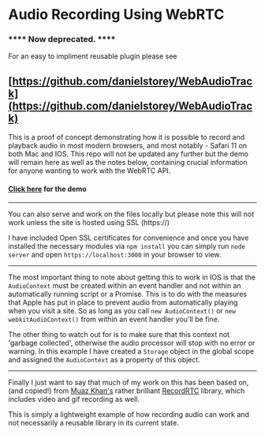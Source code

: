 # Audio Recording Using WebRTC

### **** Now deprecated. ****

For an easy to impliment reusable plugin please see 

## [https://github.com/danielstorey/WebAudioTrack](https://github.com/danielstorey/WebAudioTrack)

This is a proof of concept demonstrating how it is possible to record and playback audio in most modern browsers, and most notably - Safari 11 on both Mac and IOS. This repo will not be updated any further but the demo will remain here as well as the notes below, containing crucial information for anyone wanting to work with the WebRTC API.

#### [Click here](https://danielstorey.github.io/webrtc-audio-recording/) for the demo

<hr>

You can also serve and work on the files locally but please note this will not work unless the site is hosted using SSL (https://)

I have included Open SSL certificates for convenience and once you have installed the necessary modules via `npm install` you can simply run `node server` and open `https://localhost:3000`  in your browser to view.

<hr>

The most important thing to note about getting this to work in IOS is that the `AudioContext` must be created within an event handler and not within an automatically running script or a Promise. This is to do with the measures that Apple has put in place to prevent audio from automatically playing when you visit a site. So as long as you call `new AudioContext()` or `new webkitAudioContext()` from within an event handler you'll be fine.

The other thing to watch out for is to make sure that this context not 'garbage collected', otherwise the audio processor will stop with no error or warning. In this example I have created a `Storage` object in the global scope and assigned the `AudioContext` as a property of this object.

<hr>

Finally I just want to say that much of my work on this has been based on, (and copied!) from [Muaz Khan's](https://github.com/muaz-khan) rather brilliant [RecordRTC](https://github.com/muaz-khan/RecordRTC) library, which includes video and gif recording as well.

This is simply a lightweight example of how recording audio can work and not necessarily a reusable library in its current state.

